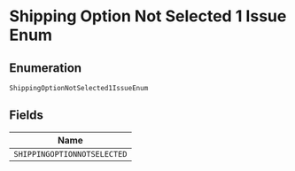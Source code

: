 
# Shipping Option Not Selected 1 Issue Enum

## Enumeration

`ShippingOptionNotSelected1IssueEnum`

## Fields

| Name |
|  --- |
| `SHIPPINGOPTIONNOTSELECTED` |

